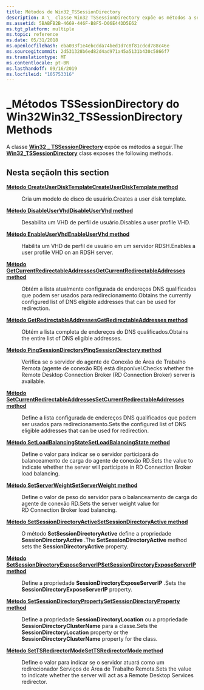 ```yaml
---
title: Métodos de Win32_TSSessionDirectory
description: A \_ classe Win32 TSSessionDirectory expõe os métodos a seguir.
ms.assetid: 5BABFB2B-4669-446F-B8F5-D06E44DD5E62
ms.tgt_platform: multiple
ms.topic: reference
ms.date: 05/31/2018
ms.openlocfilehash: eba033f1e4ebcdda74bed1d7c8f81cdcd788c46e
ms.sourcegitcommit: 2d531328b6ed82d4ad971a45a5131b430c5866f7
ms.translationtype: MT
ms.contentlocale: pt-BR
ms.lasthandoff: 09/16/2019
ms.locfileid: "105753316"
---
```

# <a name="win32_tssessiondirectory-methods"></a><span data-ttu-id="3621a-103">\_Métodos TSSessionDirectory do Win32</span><span class="sxs-lookup"><span data-stu-id="3621a-103">Win32\_TSSessionDirectory Methods</span></span>

<span data-ttu-id="3621a-104">A classe [**Win32 \_ TSSessionDirectory**](win32-tssessiondirectory.md) expõe os métodos a seguir.</span><span class="sxs-lookup"><span data-stu-id="3621a-104">The [**Win32\_TSSessionDirectory**](win32-tssessiondirectory.md) class exposes the following methods.</span></span>

## <a name="in-this-section"></a><span data-ttu-id="3621a-105">Nesta seção</span><span class="sxs-lookup"><span data-stu-id="3621a-105">In this section</span></span>

<dl> <dt>

[<span data-ttu-id="3621a-106">**Método CreateUserDiskTemplate**</span><span class="sxs-lookup"><span data-stu-id="3621a-106">**CreateUserDiskTemplate method**</span></span>](createuserdisktemplate-win32-tssessiondirectory.md)
</dt> <dd>

<span data-ttu-id="3621a-107">Cria um modelo de disco de usuário.</span><span class="sxs-lookup"><span data-stu-id="3621a-107">Creates a user disk template.</span></span>

</dd> <dt>

[<span data-ttu-id="3621a-108">**Método DisableUserVhd**</span><span class="sxs-lookup"><span data-stu-id="3621a-108">**DisableUserVhd method**</span></span>](disableuservhd-win32-tssessiondirectory.md)
</dt> <dd>

<span data-ttu-id="3621a-109">Desabilita um VHD de perfil de usuário.</span><span class="sxs-lookup"><span data-stu-id="3621a-109">Disables a user profile VHD.</span></span>

</dd> <dt>

[<span data-ttu-id="3621a-110">**Método EnableUserVhd**</span><span class="sxs-lookup"><span data-stu-id="3621a-110">**EnableUserVhd method**</span></span>](enableuservhd-win32-tssessiondirectory.md)
</dt> <dd>

<span data-ttu-id="3621a-111">Habilita um VHD de perfil de usuário em um servidor RDSH.</span><span class="sxs-lookup"><span data-stu-id="3621a-111">Enables a user profile VHD on an RDSH server.</span></span>

</dd> <dt>

[<span data-ttu-id="3621a-112">**Método GetCurrentRedirectableAddresses**</span><span class="sxs-lookup"><span data-stu-id="3621a-112">**GetCurrentRedirectableAddresses method**</span></span>](getcurrentredirectableaddresses-win32-tssessiondirectory.md)
</dt> <dd>

<span data-ttu-id="3621a-113">Obtém a lista atualmente configurada de endereços DNS qualificados que podem ser usados para redirecionamento.</span><span class="sxs-lookup"><span data-stu-id="3621a-113">Obtains the currently configured list of DNS eligible addresses that can be used for redirection.</span></span>

</dd> <dt>

[<span data-ttu-id="3621a-114">**Método GetRedirectableAddresses**</span><span class="sxs-lookup"><span data-stu-id="3621a-114">**GetRedirectableAddresses method**</span></span>](getredirectableaddresses-win32-tssessiondirectory.md)
</dt> <dd>

<span data-ttu-id="3621a-115">Obtém a lista completa de endereços do DNS qualificados.</span><span class="sxs-lookup"><span data-stu-id="3621a-115">Obtains the entire list of DNS eligible addresses.</span></span>

</dd> <dt>

[<span data-ttu-id="3621a-116">**Método PingSessionDirectory**</span><span class="sxs-lookup"><span data-stu-id="3621a-116">**PingSessionDirectory method**</span></span>](pingsessiondirectory-win32-tssessiondirectory.md)
</dt> <dd>

<span data-ttu-id="3621a-117">Verifica se o servidor do agente de Conexão de Área de Trabalho Remota (agente de conexão RD) está disponível.</span><span class="sxs-lookup"><span data-stu-id="3621a-117">Checks whether the Remote Desktop Connection Broker (RD Connection Broker) server is available.</span></span>

</dd> <dt>

[<span data-ttu-id="3621a-118">**Método SetCurrentRedirectableAddresses**</span><span class="sxs-lookup"><span data-stu-id="3621a-118">**SetCurrentRedirectableAddresses method**</span></span>](setcurrentredirectableaddresses-win32-tssessiondirectory.md)
</dt> <dd>

<span data-ttu-id="3621a-119">Define a lista configurada de endereços DNS qualificados que podem ser usados para redirecionamento.</span><span class="sxs-lookup"><span data-stu-id="3621a-119">Sets the configured list of DNS eligible addresses that can be used for redirection.</span></span>

</dd> <dt>

[<span data-ttu-id="3621a-120">**Método SetLoadBalancingState**</span><span class="sxs-lookup"><span data-stu-id="3621a-120">**SetLoadBalancingState method**</span></span>](setloadbalancingstate-win32-tssessiondirectory.md)
</dt> <dd>

<span data-ttu-id="3621a-121">Define o valor para indicar se o servidor participará do balanceamento de carga do agente de conexão RD.</span><span class="sxs-lookup"><span data-stu-id="3621a-121">Sets the value to indicate whether the server will participate in RD Connection Broker load balancing.</span></span>

</dd> <dt>

[<span data-ttu-id="3621a-122">**Método SetServerWeight**</span><span class="sxs-lookup"><span data-stu-id="3621a-122">**SetServerWeight method**</span></span>](setserverweight-win32-tssessiondirectory.md)
</dt> <dd>

<span data-ttu-id="3621a-123">Define o valor de peso do servidor para o balanceamento de carga do agente de conexão RD.</span><span class="sxs-lookup"><span data-stu-id="3621a-123">Sets the server weight value for RD Connection Broker load balancing.</span></span>

</dd> <dt>

[<span data-ttu-id="3621a-124">**Método SetSessionDirectoryActive**</span><span class="sxs-lookup"><span data-stu-id="3621a-124">**SetSessionDirectoryActive method**</span></span>](win32-tssessiondirectory-setsessiondirectoryactive.md)
</dt> <dd>

<span data-ttu-id="3621a-125">O método **SetSessionDirectoryActive** define a propriedade **SessionDirectoryActive** .</span><span class="sxs-lookup"><span data-stu-id="3621a-125">The **SetSessionDirectoryActive** method sets the **SessionDirectoryActive** property.</span></span>

</dd> <dt>

[<span data-ttu-id="3621a-126">**Método SetSessionDirectoryExposeServerIP**</span><span class="sxs-lookup"><span data-stu-id="3621a-126">**SetSessionDirectoryExposeServerIP method**</span></span>](win32-tssessiondirectory-setsessiondirectoryexposeserverip.md)
</dt> <dd>

<span data-ttu-id="3621a-127">Define a propriedade **SessionDirectoryExposeServerIP** .</span><span class="sxs-lookup"><span data-stu-id="3621a-127">Sets the **SessionDirectoryExposeServerIP** property.</span></span>

</dd> <dt>

[<span data-ttu-id="3621a-128">**Método SetSessionDirectoryProperty**</span><span class="sxs-lookup"><span data-stu-id="3621a-128">**SetSessionDirectoryProperty method**</span></span>](win32-tssessiondirectory-setsessiondirectoryproperty.md)
</dt> <dd>

<span data-ttu-id="3621a-129">Define a propriedade **SessionDirectoryLocation** ou a propriedade **SessionDirectoryClusterName** para a classe.</span><span class="sxs-lookup"><span data-stu-id="3621a-129">Sets the **SessionDirectoryLocation** property or the **SessionDirectoryClusterName** property for the class.</span></span>

</dd> <dt>

[<span data-ttu-id="3621a-130">**Método SetTSRedirectorMode**</span><span class="sxs-lookup"><span data-stu-id="3621a-130">**SetTSRedirectorMode method**</span></span>](settsredirectormode-win32-tssessiondirectory.md)
</dt> <dd>

<span data-ttu-id="3621a-131">Define o valor para indicar se o servidor atuará como um redirecionador Serviços de Área de Trabalho Remota.</span><span class="sxs-lookup"><span data-stu-id="3621a-131">Sets the value to indicate whether the server will act as a Remote Desktop Services redirector.</span></span>

</dd> </dl>

 

 




